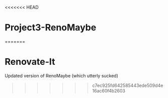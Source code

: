 <<<<<<< HEAD
# Project3-RenoMaybe
=======
# Renovate-It
Updated version of RenoMaybe (which utterly sucked)
>>>>>>> c7ec925fd642585443ede509d4e16ac60f4b2603
